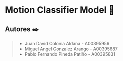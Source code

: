 # Motion Classifier Model 🤖

## Autores ✒️

> - Juan David Colonia Aldana - A00395956
> - Miguel Angel Gonzalez Arango - A00395687
> - Pablo Fernando Pineda Patiño - A00395831